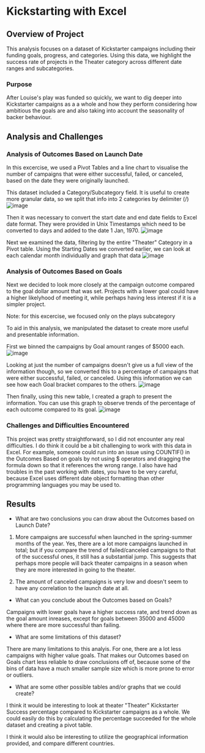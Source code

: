# Kickstarting with Excel

## Overview of Project

This analysis focuses on a dataset of Kickstarter campaigns including their funding goals, progress, and categories. Using this data, we highlight the success rate of projects in the Theater category across different date ranges and subcategories.

### Purpose

After Louise's play was funded so quickly, we want to dig deeper into Kickstarter campaigns as a a whole and how they perform considering how ambitious the goals are and also taking into account the seasonality of backer behaviour.
## Analysis and Challenges

### Analysis of Outcomes Based on Launch Date

In this excercise, we used a Pivot Tables and a line chart to visualise the number of campaigns that were either successful, failed, or canceled, based on the date they were originally launched. 

This dataset included a Category/Subcategory field. It is useful to create more granular data, so we split that info into 2 categories by delimiter (/)
![image](https://user-images.githubusercontent.com/17416097/148721623-c2b27486-5302-43ea-bc6c-356d9a7d265a.png)

Then it was necessary to convert the start date and end date fields to Excel date format. They were provided in Unix Timestamps which need to be converted to days and added to the date 1 Jan, 1970.
![image](https://user-images.githubusercontent.com/17416097/148722211-ff664889-0a03-4b84-a14a-842428caf96a.png)

Next we examined the data, filtering by the entire "Theater" Category in a Pivot table. Using the Starting Dates we converted earlier, we can look at each calendar month individually and graph that data
![image](https://user-images.githubusercontent.com/17416097/148722277-a640e84b-ea1f-48a3-bbd2-55733716fa5e.png)


### Analysis of Outcomes Based on Goals

Next we decided to look more closely at the campaign outcome compared to the goal dollar amount that was set. Projects with a lower goal could have a higher likelyhood of meeting it, while perhaps having less interest if it is a simpler project.

Note: for this excercise, we focused only on the plays subcategory

To aid in this analysis, we manipulated the dataset to create more useful and presentable information.

First we binned the campaigns by Goal amount ranges of $5000 each. 
![image](https://user-images.githubusercontent.com/17416097/148722820-48428a05-250f-42eb-a752-98cea058f6df.png)

Looking at just the number of campaigns doesn't give us a full view of the information though, so we converted this to a percentage of campaigns that were either successful, failed, or canceled. Using this information we can see how each Goal bracket compares to the others.
![image](https://user-images.githubusercontent.com/17416097/148723004-14f608b7-0ddc-4d6b-9a6f-057cfe3e868e.png)

Then finally, using this new table, I created a graph to present the information. You can use this graph to observe trends of the percentage of each outcome compared to its goal.
![image](https://user-images.githubusercontent.com/17416097/148723102-fde568e1-355a-46ec-8188-cd68e8ca8a09.png)

### Challenges and Difficulties Encountered

This project was pretty straightforward, so I did not encounter any real difficulties. I do think it could be a bit challenging to work with this data in Excel. For example, someone could run into an issue using COUNTIF() in the Outcomes Based on goals by not using $ operators and dragging the formula down so that it references the wrong range. I also have had troubles in the past working with dates, you have to be very careful, because Excel uses different date object formatting than other programming languages you may be used to.

## Results

- What are two conclusions you can draw about the Outcomes based on Launch Date?

1. More campaigns are successful when launched in the spring-summer months of the year. Yes, there are a lot more campaigns launched in total; but if you compare the trend of failed/canceled campaigns to that of the successful ones, it still has a substantial jump. This suggests that perhaps more people will back theater campaigns in a season when they are more interested in going to the theater.

2. The amount of canceled campaigns is very low and doesn't seem to have any correlation to the launch date at all.

- What can you conclude about the Outcomes based on Goals?

Campaigns with lower goals have a higher success rate, and trend down as the goal amount inreases, except for goals between 35000 and 45000 where there are more successful than failing.

- What are some limitations of this dataset?

There are many limitations to this analyis. For one, there are a lot less campaigns with higher value goals. That makes our Outcomes based on Goals chart less reliable to draw conclusions off of, because some of the bins of data have a much smaller sample size which is more prone to error or outliers.

- What are some other possible tables and/or graphs that we could create?

I think it would be interesting to look at theater "Theater" Kickstarter Success percentage compared to Kickstarter campaigns as a whole. We could easily do this by calculating the percentage succeeded for the whole dataset and creating a pivot table.

I think it would also be interesting to utilize the geographical information provided, and compare different countries.

